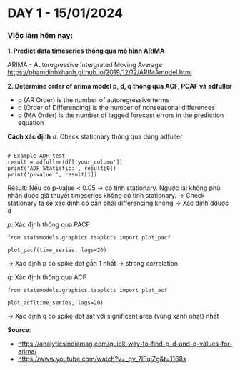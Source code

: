 # DAY 1 - 15/01/2024
### Việc làm hôm nay:
**1. Predict data timeseries thông qua mô hình ARIMA**

ARIMA - Autoregressive Intergrated Moving Average
https://phamdinhkhanh.github.io/2019/12/12/ARIMAmodel.html

**2. Determine order of arima model p, d, q thông qua ACF, PCAF và adfuller**
- p (AR Order) is the number of autoregressive terms 
- d (Order of Differencing) is the number of nonseasonal differences
- q (MA Order) is the number of lagged forecast errors in the prediction equation 

**Cách xác định**
*d*: 
Check stationary thông qua dùng adfuller
```from statsmodels.tsa.stattools import adfuller

# Example ADF test
result = adfuller(df['your_column'])
print('ADF Statistic:', result[0])
print('p-value:', result[1])
```
Result: Nếu có p-value < 0.05 -> có tính stationary. 
        Ngược lại không phủ nhận được giả thuyết timeseries không có tính stationary. 
-> Check stationary ta sẽ xác định có cần phải differencing không
-> Xác định ddược d

*p*: Xác định thông qua PACF
```
from statsmodels.graphics.tsaplots import plot_pacf

plot_pacf(time_series, lags=20)
```
-> Xác định p có spike dot gần 1 nhất -> strong correlation


*q*: Xác định thông qua ACF
```
from statsmodels.graphics.tsaplots import plot_acf

plot_acf(time_series, lags=20)
```
-> Xác định q có spike dot sát với significant area (vùng xanh nhạt) nhất

**Source**:
- https://analyticsindiamag.com/quick-way-to-find-p-d-and-q-values-for-arima/
- https://www.youtube.com/watch?v=_qv_7lEuiZg&t=1168s